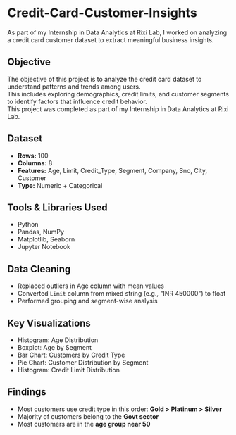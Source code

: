 # Credit-Card-Customer-Insights
As part of my Internship in Data Analytics at Rixi Lab, I worked on analyzing a credit card customer dataset to extract meaningful business insights.
##  Objective
The objective of this project is to analyze the credit card dataset to understand patterns and trends among users.  
This includes exploring demographics, credit limits, and customer segments to identify factors that influence credit behavior.  
This project was completed as part of my Internship in Data Analytics at Rixi Lab.
## Dataset
- **Rows:** 100  
- **Columns:** 8  
- **Features:** Age, Limit, Credit_Type, Segment, Company, Sno, City, Customer  
- **Type:** Numeric + Categorical  

## Tools & Libraries Used
- Python  
- Pandas, NumPy  
- Matplotlib, Seaborn  
- Jupyter Notebook  

##  Data Cleaning
- Replaced outliers in Age column with mean values  
- Converted `Limit` column from mixed string (e.g., "INR 450000") to float  
- Performed grouping and segment-wise analysis  

## Key Visualizations
- Histogram: Age Distribution  
- Boxplot: Age by Segment  
- Bar Chart: Customers by Credit Type  
- Pie Chart: Customer Distribution by Segment  
- Histogram: Credit Limit Distribution  

## Findings
- Most customers use credit type in this order: **Gold > Platinum > Silver**  
- Majority of customers belong to the **Govt sector**  
- Most customers are in the **age group near 50**  
